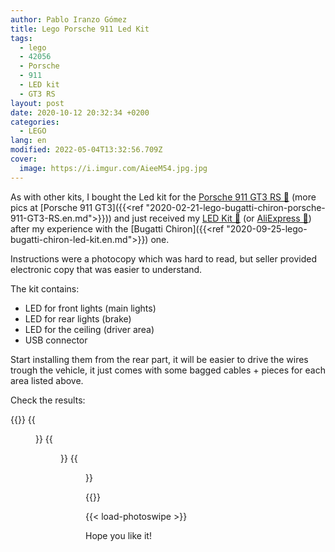 ```yaml
---
author: Pablo Iranzo Gómez
title: Lego Porsche 911 Led Kit
tags:
  - lego
  - 42056
  - Porsche
  - 911
  - LED kit
  - GT3 RS
layout: post
date: 2020-10-12 20:32:34 +0200
categories:
  - LEGO
lang: en
modified: 2022-05-04T13:32:56.709Z
cover:
  image: https://i.imgur.com/AieeM54.jpg.jpg
---
```


As with other kits, I bought the Led kit for the [Porsche 911 GT3 RS 🛒](https://www.amazon.es/dp/B01CCT2ZHC?tag=redken-21) (more pics at [Porsche 911 GT3]({{<ref "2020-02-21-lego-bugatti-chiron-porsche-911-GT3-RS.en.md">}})) and just received my [LED Kit 🛒](https://www.amazon.es/dp/B07C31ZFDM?tag=redken-21) (or [AliExpress 🛒](https://s.click.aliexpress.com/e/_eKUAhL)) after my experience with the [Bugatti Chiron]({{<ref "2020-09-25-lego-bugatti-chiron-led-kit.en.md">}}) one.

Instructions were a photocopy which was hard to read, but seller provided electronic copy that was easier to understand.

The kit contains:

- LED for front lights (main lights)
- LED for rear lights (brake)
- LED for the ceiling (driver area)
- USB connector

Start installing them from the rear part, it will be easier to drive the wires trough the vehicle, it just comes with some bagged cables + pieces for each area listed above.

Check the results:

{{<gallery>}}
{{<figure src="https://i.imgur.com/AieeM54t.jpg" link="https://i.imgur.com/AieeM54.jpg.jpg" alt="" >}}
{{<figure src="https://i.imgur.com/YnxvdGBt.jpg" link="https://i.imgur.com/YnxvdGB.jpg.jpg" alt="" >}}
{{<figure src="https://i.imgur.com/NOJbVyCt.jpg" link="https://i.imgur.com/NOJbVyC.jpg.jpg" alt="" >}}

{{</gallery>}}

{{< load-photoswipe >}}

Hope you like it!
